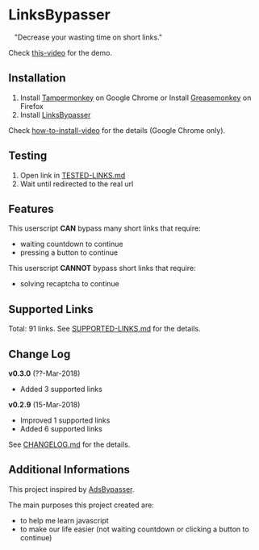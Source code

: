 # LinksBypasser
&nbsp;&nbsp;&nbsp;"Decrease your wasting time on short links."

Check [this-video] for the demo.

[this-video]: https://youtu.be/3Wtp0XrxfNY

## Installation
1. Install [Tampermonkey] on Google Chrome or Install [Greasemonkey] on Firefox
2. Install [LinksBypasser]

Check [how-to-install-video] for the details (Google Chrome only).

[Tampermonkey]: https://chrome.google.com/webstore/detail/tampermonkey/dhdgffkkebhmkfjojejmpbldmpobfkfo
[Greasemonkey]: https://addons.mozilla.org/en-US/firefox/addon/greasemonkey/
[LinksBypasser]: https://yasawibu.github.io/linksbypasser/release/linksbypasser.user.js
[how-to-install-video]: https://youtu.be/kyQBsT8WrPU

## Testing
1. Open link in [TESTED-LINKS.md]
2. Wait until redirected to the real url

[TESTED-LINKS.md]: https://github.com/yasawibu/linksbypasser/blob/master/TESTED-LINKS.md

## Features
This userscript **CAN** bypass many short links that require:
* waiting countdown to continue
* pressing a button to continue

This userscript **CANNOT** bypass short links that require:
* solving recaptcha to continue

## Supported Links
Total: 91 links. See [SUPPORTED-LINKS.md] for the details.

[SUPPORTED-LINKS.md]: https://github.com/yasawibu/linksbypasser/blob/master/SUPPORTED-LINKS.md

## Change Log
**v0.3.0** (??-Mar-2018)
* Added 3 supported links

**v0.2.9** (15-Mar-2018)
* Improved 1 supported links
* Added 6 supported links

See [CHANGELOG.md] for the details.

[CHANGELOG.md]: https://github.com/yasawibu/linksbypasser/blob/master/CHANGELOG.md

## Additional Informations
This project inspired by [AdsBypasser].

The main purposes this project created are:
* to help me learn javascript
* to make our life easier (not waiting countdown or clicking a button to continue)

[AdsBypasser]: https://github.com/adsbypasser/adsbypasser

